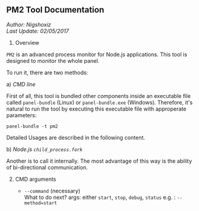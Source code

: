 ## PM2 Tool Documentation

_Author: Nigshoxiz_   
_Last Update: 02/05/2017_  

1. Overview

`PM2` is an advanced process monitor for Node.js applications. This tool is designed to monitor the whole panel.

To run it, there are two methods:  

a) _CMD line_  

First of all, this tool is bundled other components inside an executable file called `panel-bundle` (Linux) or `panel-bundle.exe` (Windows). Therefore, it's natural to run the tool by executing this executable file with approperate parameters:

```
panel-bundle -t pm2
```

Detailed Usages are described in the following content.

b) _Node.js `child_process.fork`_

Another is to call it internally. The most advantage of this way is the ability of bi-directional communication.

2. CMD arguments

    - `--command`  (necessary)  
    What to do next?
    args: either `start`, `stop`, `debug`, `status`
    e.g. : `--method=start  `

